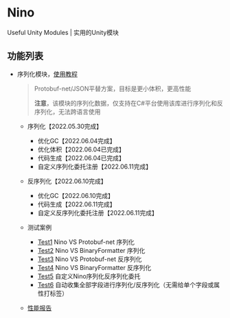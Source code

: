 # Nino
Useful Unity Modules | 实用的Unity模块


## 功能列表

- 序列化模块，[使用教程](Docs/Serialization.md)
  > Protobuf-net/JSON平替方案，目标是更小体积，更高性能
  >
  > **注意**，该模块的序列化数据，仅支持在C#平台使用该库进行序列化和反序列化，无法跨语言使用
  - 序列化【2022.05.30完成】
    - 优化GC【2022.06.04完成】
    - 优化体积【2022.06.04已完成】
    - 代码生成【2022.06.04已完成】
    - 自定义序列化委托注册【2022.06.11完成】
  - 反序列化【2022.06.10完成】
  
    - 优化GC【2022.06.10完成】
    - 代码生成【2022.06.11完成】
    - 自定义反序列化委托注册【2022.06.11完成】
  - 测试案例
    - [Test1](Nino/Assets/Nino/Test/Editor/Serialization/Test1.cs) Nino VS Protobuf-net 序列化
    - [Test2](Nino/Assets/Nino/Test/Editor/Serialization/Test2.cs) Nino VS BinaryFormatter 序列化
    - [Test3](Nino/Assets/Nino/Test/Editor/Serialization/Test3.cs) Nino VS Protobuf-net 反序列化
    - [Test4](Nino/Assets/Nino/Test/Editor/Serialization/Test4.cs) Nino VS BinaryFormatter 反序列化
    - [Test5](Nino/Assets/Nino/Test/Editor/Serialization/Test5.cs) 自定义Nino序列化反序列化委托
    - [Test6](Nino/Assets/Nino/Test/Editor/Serialization/Test6.cs) 自动收集全部字段进行序列化/反序列化（无需给单个字段或属性打标签）
  - [性能报告](Performance/Serialization.md)

